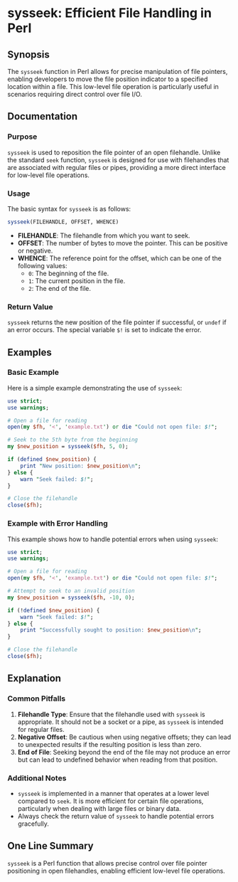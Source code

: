 <!--
Meta Description: # sysseek: Efficient File Handling in Perl ## Synopsis The `sysseek` function in Perl allows for precise manipulation of file pointers, enabling devel...
Meta Keywords: file, sysseek, position, open, filehandle
-->

# sysseek: Efficient File Handling in Perl

## Synopsis
The `sysseek` function in Perl allows for precise manipulation of file pointers, enabling developers to move the file position indicator to a specified location within a file. This low-level file operation is particularly useful in scenarios requiring direct control over file I/O.

## Documentation
### Purpose
`sysseek` is used to reposition the file pointer of an open filehandle. Unlike the standard `seek` function, `sysseek` is designed for use with filehandles that are associated with regular files or pipes, providing a more direct interface for low-level file operations.

### Usage
The basic syntax for `sysseek` is as follows:

```perl
sysseek(FILEHANDLE, OFFSET, WHENCE)
```

- **FILEHANDLE**: The filehandle from which you want to seek.
- **OFFSET**: The number of bytes to move the pointer. This can be positive or negative.
- **WHENCE**: The reference point for the offset, which can be one of the following values:
  - `0`: The beginning of the file.
  - `1`: The current position in the file.
  - `2`: The end of the file.

### Return Value
`sysseek` returns the new position of the file pointer if successful, or `undef` if an error occurs. The special variable `$!` is set to indicate the error.

## Examples
### Basic Example
Here is a simple example demonstrating the use of `sysseek`:

```perl
use strict;
use warnings;

# Open a file for reading
open(my $fh, '<', 'example.txt') or die "Could not open file: $!";

# Seek to the 5th byte from the beginning
my $new_position = sysseek($fh, 5, 0);

if (defined $new_position) {
    print "New position: $new_position\n";
} else {
    warn "Seek failed: $!";
}

# Close the filehandle
close($fh);
```

### Example with Error Handling
This example shows how to handle potential errors when using `sysseek`:

```perl
use strict;
use warnings;

# Open a file for reading
open(my $fh, '<', 'example.txt') or die "Could not open file: $!";

# Attempt to seek to an invalid position
my $new_position = sysseek($fh, -10, 0);

if (!defined $new_position) {
    warn "Seek failed: $!";
} else {
    print "Successfully sought to position: $new_position\n";
}

# Close the filehandle
close($fh);
```

## Explanation
### Common Pitfalls
1. **Filehandle Type**: Ensure that the filehandle used with `sysseek` is appropriate. It should not be a socket or a pipe, as `sysseek` is intended for regular files.
2. **Negative Offset**: Be cautious when using negative offsets; they can lead to unexpected results if the resulting position is less than zero.
3. **End of File**: Seeking beyond the end of the file may not produce an error but can lead to undefined behavior when reading from that position.

### Additional Notes
- `sysseek` is implemented in a manner that operates at a lower level compared to `seek`. It is more efficient for certain file operations, particularly when dealing with large files or binary data.
- Always check the return value of `sysseek` to handle potential errors gracefully.

## One Line Summary
`sysseek` is a Perl function that allows precise control over file pointer positioning in open filehandles, enabling efficient low-level file operations.
